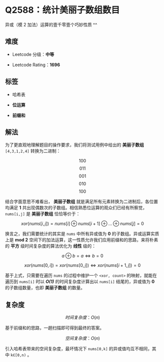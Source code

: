 # Q2588：统计美丽子数组数目

异或（模 2 加法）运算的壹千零壹个巧妙性质 ^^

## 难度

+ Leetcode 分级：**中等**

+ Leetcode Rating：**1696**

## 标签

+ 哈希表

+ **位运算**

+ **前缀和**

## 解法

为了更直观地理解题目的操作要求，我们将测试用例中给出的 **美丽子数组** `[4,3,1,2,4]` 转换为二进制：

$$ 100 $$
$$ 011 $$
$$ 001 $$
$$ 010 $$
$$ 100 $$

结合字面意思不难看出， **美丽子数组** 就是满足所有元素转换为二进制后，各位置均满足 **1** 共出现偶数次的子数组。相信熟悉位运算的观众们已经有所察觉，`nums[i,j]` 是 **美丽子数组** 恰恰等价于：

$$ xor(nums[i,j]) = nums[i] \oplus nums[i+1] \oplus ... \oplus nums[j] = 0  $$

换言之，我们需要统计的其实是 `nums` 中所有异或值为 **0** 的子数组。异或运算实质上是 **mod 2** 空间下的加法运算，这一性质允许我们应用前缀和的思路，来将朴素的 **平方** 级时间复杂度的算法优化为 **线性** 级的：

$$ a \oplus b = a \iff b = 0 $$

$$ xor(nums[0,i]) = xor(nums[0,j]) \iff xor(nums[i+1,j]) = 0 $$

基于上式，只需要在遍历 `nums` 的过程中维护一个 `<xor, count>` 的映射，就能在遍历到 `nums[i]` 时以 ***O(1)*** 的时间复杂度计算出以 `nums[i]` 结尾的，异或值为 **0** 的子数组数量，也即 **美丽子数组** 的数量。

## 复杂度

$$ 时间复杂度：O(n) $$

基于前缀和的思路，一趟扫描即可得到最终的答案。

$$ 空间复杂度：O(n) $$

引入哈希表带来的空间复杂度，最坏情况下 `nums[0,k]` 的异或值均互不相同，其中 `k∈[0,n)` 。